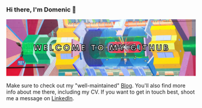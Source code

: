 ### Hi there, I'm Domenic 👋

![GitHubReadmeBannerWelcome](banner-cern.png)

Make sure to check out my "well-maintained" [Blog](https://gosein.de/). You'll also find more info about me there, including my CV. If you want to get in touch best, shoot me a message on [LinkedIn](http://www.linkedin.com/in/goseind).
